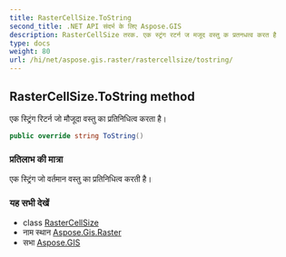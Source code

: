 ```yaml
---
title: RasterCellSize.ToString
second_title: .NET API संदर्भ के लिए Aspose.GIS
description: RasterCellSize तरक. एक स्ट्रंग रटर्न ज मजूद वस्तु क प्रतनधत्व करत है
type: docs
weight: 80
url: /hi/net/aspose.gis.raster/rastercellsize/tostring/
---
```

## RasterCellSize.ToString method

एक स्ट्रिंग रिटर्न जो मौजूदा वस्तु का प्रतिनिधित्व करता है।

```csharp
public override string ToString()
```

### प्रतिलाभ की मात्रा

एक स्ट्रिंग जो वर्तमान वस्तु का प्रतिनिधित्व करती है।

### यह सभी देखें

* class [RasterCellSize](../)
* नाम स्थान [Aspose.Gis.Raster](../../rastercellsize/)
* सभा [Aspose.GIS](../../../)


